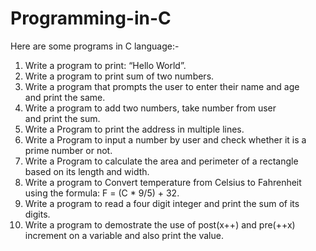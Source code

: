 # Programming-in-C
Here are some programs in C language:-

1. Write a program to print: “Hello World”.
2. Write a program to print sum of two numbers.
3. Write a program that prompts the user to enter their name and age and print the same.
4. Write a program to add two numbers, take number from user and print the sum.
5. Write a Program to print the address in multiple lines.
6. Write a Program to input a number by user and check whether it is a prime number or not.
7. Write a Program to calculate the area and perimeter of a rectangle based on its length and width.
8. ⁠Write a program to Convert temperature from Celsius to Fahrenheit using the formula: F = (C * 9/5) + 32.
9. Write a program to read a four digit integer and print the sum of its digits.
10. Write a program to demostrate the use of post(x++) and pre(++x) increment on a variable and also print the value.
